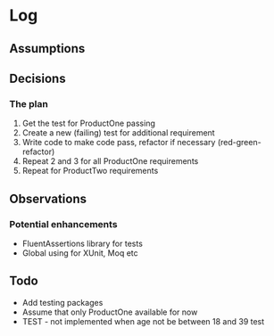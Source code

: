 # Log

## Assumptions

## Decisions

### The plan
1. Get the test for ProductOne passing
2. Create a new (failing) test for additional requirement
3. Write code to make code pass, refactor if necessary (red-green-refactor) 
4. Repeat 2 and 3 for all ProductOne requirements
5. Repeat for ProductTwo requirements

## Observations

### Potential enhancements
* FluentAssertions library for tests
* Global using for XUnit, Moq etc

## Todo

* Add testing packages
* Assume that only ProductOne available for now
* TEST - not implemented when age not be between 18 and 39 test 
	